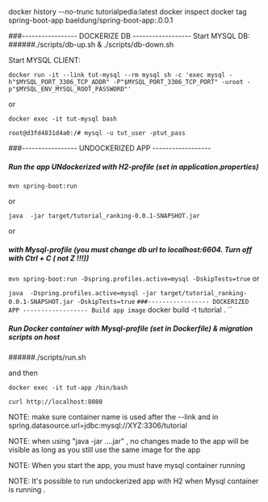 docker history --no-trunc  tutorialpedia:latest
docker inspect <containerid>
docker tag spring-boot-app   baeldung/spring-boot-app:.0.0.1

###----------------- DOCKERIZE DB ------------------
Start MYSQL DB:
######./scripts/db-up.sh  &  ./scripts/db-down.sh

Start MYSQL CLIENT:

``
docker run -it --link tut-mysql --rm mysql sh -c 'exec mysql -h"$MYSQL_PORT_3306_TCP_ADDR" -P"$MYSQL_PORT_3306_TCP_PORT" -uroot -p"$MYSQL_ENV_MYSQL_ROOT_PASSWORD"'
``

or

``
docker exec -it tut-mysql bash
``

``
root@d3fd4831d4a0:/# mysql -u tut_user -ptut_pass
``


###----------------- UNDOCKERIZED APP ------------------
##### Run the app UNdockerized with H2-profile (set in application.properties)
``
mvn spring-boot:run
``

or

``
java  -jar target/tutorial_ranking-0.0.1-SNAPSHOT.jar
``

or
##### with Mysql-profile (you must change db url to localhost:6604. Turn off with Ctrl + C ( not Z !!!))

``
mvn spring-boot:run -Dspring.profiles.active=mysql -DskipTests=true
``
or

``
java  -Dspring.profiles.active=mysql -jar target/tutorial_ranking-0.0.1-SNAPSHOT.jar -DskipTests=true
``
``
###----------------- DOCKERIZED APP ------------------
Build app image
``
docker build -t tutorial .
``

##### Run Docker container with Mysql-profile (set in Dockerfile) & migration scripts on host

######./scripts/run.sh

and then

``
docker exec -it tut-app /bin/bash
``

``
curl http://localhost:8080
``

NOTE: make sure container name is used after the --link and in spring.datasource.url=jdbc:mysql://XYZ:3306/tutorial

NOTE: when using "java -jar ....jar" , no changes made to the app will be visible as long as you still use the same image for the app

NOTE: When you start the app, you must have mysql container running

NOTE: It's possible to run undockerized app with H2 when Mysql container is running .

